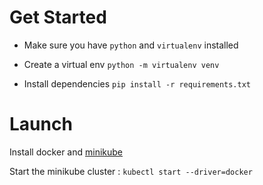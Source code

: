 # Get Started

- Make sure you have `python` and `virtualenv` installed

- Create a virtual env `python -m virtualenv venv`

- Install dependencies `pip install -r requirements.txt`

# Launch

Install docker and [minikube](https://minikube.sigs.k8s.io/docs/start/)

Start the minikube cluster :
`kubectl start --driver=docker`
